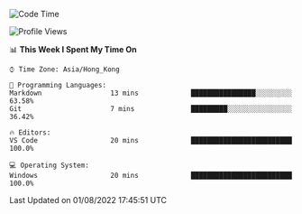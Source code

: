 <!--START_SECTION:waka-->
![Code Time](http://img.shields.io/badge/Code%20Time-21%20hrs%2043%20mins-blue)

![Profile Views](http://img.shields.io/badge/Profile%20Views-0-blue)

📊 **This Week I Spent My Time On** 

```text
⌚︎ Time Zone: Asia/Hong_Kong

💬 Programming Languages: 
Markdown                 13 mins             ████████████████░░░░░░░░░   63.58% 
Git                      7 mins              █████████░░░░░░░░░░░░░░░░   36.42%

🔥 Editors: 
VS Code                  20 mins             █████████████████████████   100.0%

💻 Operating System: 
Windows                  20 mins             █████████████████████████   100.0%

```


 Last Updated on 01/08/2022 17:45:51 UTC
<!--END_SECTION:waka-->
